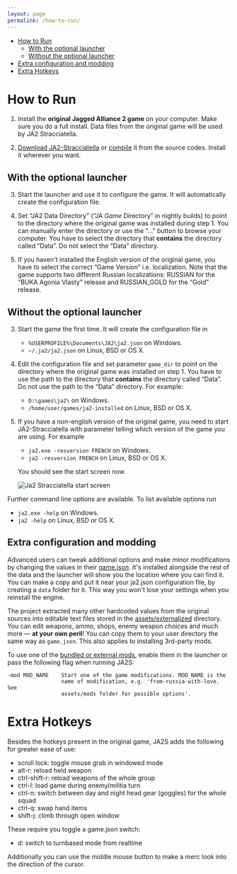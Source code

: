 ```yaml
---
layout: page
permalink: /how-to-run/
---
```


- [How to Run](#how-to-run)
  * [With the optional launcher](#with-the-optional-launcher)
  * [Without the optional launcher](#without-the-optional-launcher)
- [Extra configuration and modding](#extra-configuration-and-modding)
- [Extra Hotkeys](#extra-hotkeys)

# How to Run

1. Install the **original Jagged Alliance 2 game** on your computer. Make sure you do a full install. Data files from the original game will be used by JA2 Stracciatella. 

2. [Download JA2-Stracciatella](/download) or [compile](https://github.com/ja2-stracciatella/ja2-stracciatella/blob/master/COMPILATION.md) it from the source codes. Install it wherever you want.

##  With the optional launcher

3. Start the launcher and use it to configure the game. It will automatically create the configuration file.

4. Set “JA2 Data Directory” (“JA *Game* Directory” in nightly builds) to point to the directory where the original game was installed during step 1. You can manually enter the directory or use the “...” button to browse your computer. You have to select the directory that **contains** the directory called “Data”. Do not select the “Data” directory.

5. If you haven't installed the English version of the original game, you have to select the correct “Game Version” i.e. localization. Note that the game supports two different Russian localizations: RUSSIAN for the “BUKA Agonia Vlasty” release and RUSSIAN_GOLD for the “Gold” release.

## Without the optional launcher

3. Start the game the first time.  It will create the configuration file in

   - `%USERPROFILE%\Documents\JA2\ja2.json` on Windows.
   - `~/.ja2/ja2.json` on Linux, BSD or OS X.

4. Edit the configuration file and set parameter `game_dir` to point on the directory where the original game was installed on step 1.  You have to use the path to the directory that **contains** the directory called “Data”. Do not use the path to the “Data” directory. For example:

   - `D:\games\ja2\` on Windows.
   - `/home/user/games/ja2-installed` on Linux, BSD or OS X.

5. If you have a non-english version of the original game, you need to start JA2-Stracciatella with parameter telling which version of the game you are using.  For example

   - `ja2.exe -resversion FRENCH` on Windows.
   - `ja2 -resversion FRENCH` on Linux, BSD or OS X.

   You should see the start screen now.

   ![Ja2 Stracciatella start screen](/img/start-screen.png)

Further command line options are available. To list available options run

- `ja2.exe -help` on Windows.
- `ja2 -help` on Linux, BSD or OS X.

## Extra configuration and modding
Advanced users can tweak additional options and make minor modifications by changing the values in their [game.json](https://raw.githubusercontent.com/ja2-stracciatella/ja2-stracciatella/master/assets/externalized/game.json). It's installed alongside the rest of the data and
the launcher will show you the location where you can find it. You can make a copy and put it near your ja2.json configuration
file, by creating a `data` folder for it. This way you won't lose your settings when you reinstall the engine.

The project extracted many other hardcoded values from the original sources into editable text files stored in the [assets/externalized](https://github.com/ja2-stracciatella/ja2-stracciatella/tree/master/assets/externalized) directory. You can edit weapons, ammo, shops, enemy weapon
choices and much more — **at your own peril**! You can copy them to your user directory the same way as `game.json`. This
also applies to installing 3rd-party mods.

To use one of the [bundled or external mods](features.md#bundled-optional-mini-mods), enable them in the launcher or pass
the following flag when running JA2S:
```
-mod MOD_NAME    Start one of the game modifications. MOD_NAME is the
                 name of modification, e.g. 'from-russia-with-love. See
                 assets/mods folder for possible options'.
```

# Extra Hotkeys

Besides the hotkeys present in the original game, JA2S adds the following for greater ease of use:
- scroll lock: toggle mouse grab in windowed mode
- alt-r: reload held weapon
- ctrl-shift-r: reload weapons of the whole group
- ctrl-l: load game during enemy/militia turn
- ctrl-n: switch between day and night head gear (goggles) for the whole squad
- ctrl-q: swap hand items 
- shift-j: climb through open window

These require you toggle a game.json switch:
- d: switch to turnbased mode from realtime

Additionally you can use the middle mouse button to make a merc look into the direction of the cursor.
